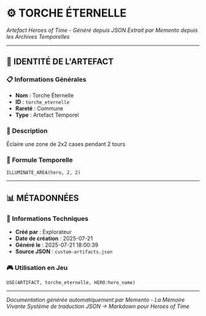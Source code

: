 # ⚙️ **TORCHE ÉTERNELLE**
*Artefact Heroes of Time - Généré depuis JSON*
*Extrait par Memento depuis les Archives Temporelles*

---

## 🌟 **IDENTITÉ DE L'ARTEFACT**

### 📋 **Informations Générales**
- **Nom** : Torche Éternelle
- **ID** : `torche_eternelle`
- **Rareté** : Commune
- **Type** : Artefact Temporel

### 📖 **Description**
Éclaire une zone de 2x2 cases pendant 2 tours


### 🔮 **Formule Temporelle**
```hots
ILLUMINATE_AREA(hero, 2, 2)
```

---

## 📊 **MÉTADONNÉES**

### 🔧 **Informations Techniques**
- **Créé par** : Explorateur
- **Date de création** : 2025-07-21
- **Généré le** : 2025-07-21 18:00:39
- **Source JSON** : `custom-artifacts.json`

### 🎮 **Utilisation en Jeu**
```hots
USE(ARTIFACT, torche_eternelle, HERO:hero_name)
```

---

*Documentation générée automatiquement par Memento - La Mémoire Vivante*
*Système de traduction JSON → Markdown pour Heroes of Time*
